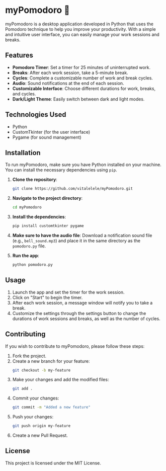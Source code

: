 # myPomodoro 🍅

myPomodoro is a desktop application developed in Python that uses the Pomodoro technique to help you improve your productivity. With a simple and intuitive user interface, you can easily manage your work sessions and breaks.

## Features

- **Pomodoro Timer**: Set a timer for 25 minutes of uninterrupted work.
- **Breaks**: After each work session, take a 5-minute break.
- **Cycles**: Complete a customizable number of work and break cycles.
- **Audio**: Sound notifications at the end of each session.
- **Customizable Interface**: Choose different durations for work, breaks, and cycles.
- **Dark/Light Theme**: Easily switch between dark and light modes.

## Technologies Used

- Python
- CustomTkinter (for the user interface)
- Pygame (for sound management)

## Installation

To run myPomodoro, make sure you have Python installed on your machine. You can install the necessary dependencies using `pip`.

1. **Clone the repository**:
   ```bash
   git clone https://github.com/vitalelele/myPomodoro.git
   ```

2. **Navigate to the project directory**:
   ```bash
   cd myPomodoro
   ```

3. **Install the dependencies**:
   ```bash
   pip install customtkinter pygame
   ```

4. **Make sure to have the audio file**: 
   Download a notification sound file (e.g., `bell_sound.mp3`) and place it in the same directory as the `pomodoro.py` file.

5. **Run the app**:
   ```bash
   python pomodoro.py
   ```

## Usage

1. Launch the app and set the timer for the work session.
2. Click on "Start" to begin the timer.
3. After each work session, a message window will notify you to take a break.
4. Customize the settings through the settings button to change the durations of work sessions and breaks, as well as the number of cycles.
   
## Contributing

If you wish to contribute to myPomodoro, please follow these steps:

1. Fork the project.
2. Create a new branch for your feature:
   ```bash
   git checkout -b my-feature
   ```
3. Make your changes and add the modified files:
   ```bash
   git add .
   ```
4. Commit your changes:
   ```bash
   git commit -m "Added a new feature"
   ```
5. Push your changes:
   ```bash
   git push origin my-feature
   ```
6. Create a new Pull Request.

## License

This project is licensed under the MIT License.

